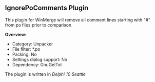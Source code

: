 ## IgnorePoComments Plugin

This plugin for WinMerge will remove all comment lines starting with "#" from 
po files prior to comparison. 

**Overview:**
- Category: Unpacker
- File filter: *.po
- Packing: No
- Settings dialog support: No
- Dependency: GnuGetTxt

The plugin is written in *Delphi 10 Seattle*

